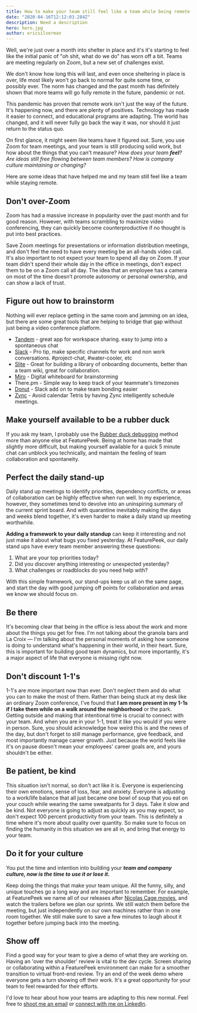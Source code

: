 ```yaml
---
title: How to make your team still feel like a team while being remote
date: "2020-04-16T12:12:03.284Z"
description: Need a description
hero: hero.jpg
author: ericsilverman
---
```


Well, we're just over a month into shelter in place and it's it's starting to feel like the initial panic of "oh shit, what do we do" has worn off a bit. Teams are meeting regularly on Zoom, but a new set of challenges exist.

We don't know how long this will last, and even once sheltering in place is over, life most likely won't go back to normal for quite some time, or possibly ever. The norm has changed and the past month has definitely shown that more teams will go fully remote in the future, pandemic or not.

This pandemic has proven that remote work isn't just the way of the future. It's happening now, and there are plenty of positives. Technology has made it easier to connect, and educational programs are adapting. The world has changed, and it will never fully go back the way it was, nor should it just return to the status quo.

On first glance, it might seem like teams have it figured out. Sure, you use Zoom for team meetings, and your team is still producing solid work, but how about the things that you can't measure? _How does your team **feel**? Are ideas still free flowing between team members? How is company culture maintaining or changing?_

Here are some ideas that have helped me and my team still feel like a team while staying remote.

## Don't over-Zoom

Zoom has had a massive increase in popularity over the past month and for good reason. However, with teams scrambling to maximize video conferencing, they can quickly become counterproductive if no thought is put into best practices.

Save Zoom meetings for presentations or information distribution meetings, and don't feel the need to have every meeting be an all-hands video call. It's also important to not expect your team to spend all day on Zoom. If your team didn't spend their whole day in the office in meetings, don't expect them to be on a Zoom call all day. The idea that an employee has a camera on most of the time doesn’t promote autonomy or personal ownership, and can show a lack of trust.

## Figure out how to brainstorm

Nothing will ever replace getting in the same room and jamming on an idea, but there are some great tools that are helping to bridge that gap without just being a video conference platform.

- [Tandem](https://tandem.chat/) - great app for workspace sharing. easy to jump into a spontaneous chat
- [Slack](https://slack.com/) - Pro tip, make specific channels for work and non work conversations. #project-chat, #water-cooler, etc
- [Slite](https://slite.com/) - Great for building a library of onboarding documents, better than a team wiki, great for collaboration.
- [Miro](https://miro.com/) - Digital whiteboard for brainstorming
- There.pm - Simple way to keep track of your teammate's timezones
- [Donut](https://www.donut.com) - Slack add on to make team bonding easier
- [Zync](https://zynq.io/remote/) - Avoid calendar Tetris by having Zync intelligently schedule meetings.

## Make yourself available to be a rubber duck

If you ask my team, I probably use the [Rubber duck debugging](https://en.wikipedia.org/wiki/Rubber_duck_debugging) method more than anyone else at FeaturePeek. Being at home has made that slightly more difficult, but making yourself available for a quick 5 minute chat can unblock you technically, and maintain the feeling of team collaboration and spontaneity.

## Perfect the daily stand-up

Daily stand up meetings to identify priorities, dependency conflicts, or areas of collaboration can be highly effective when run well. In my experience, however, they sometimes tend to devolve into an uninspiring summary of the current sprint board. And with quarantine inevitably making the days and weeks blend together, it's even harder to make a daily stand up meeting worthwhile. 

**Adding a framework to your daily standup** can keep it interesting and not just make it about what bugs you fixed yesterday. At FeaturePeek, our daily stand ups have every team member answering these questions:

1.  What are your top priorities today?
2.  Did you discover anything interesting or unexpected yesterday?
3.  What challenges or roadblocks do you need help with?

With this simple framework, our stand-ups keep us all on the same page, and start the day with good jumping off points for collaboration and areas we know we should focus on.

## Be there

It's becoming clear that being in the office is less about the work and more about the things you get for free. I'm not talking about the granola bars and La Croix &mdash; I'm talking about the personal moments of asking how someone is doing to understand what's happening in their world, in their heart. Sure, this is important for building good team dynamics, but more importantly, it's a major aspect of life that everyone is missing right now.

## Don't discount 1-1's

1-1's are more important now than ever. Don't neglect them and do what you can to make the most of them. Rather than being stuck at my desk like an ordinary Zoom conference, I've found that **I am more present in my 1-1s if I take them while on a walk around the neighborhood** or the park. Getting outside and making that intentional time is crucial to connect with your team. And when you are in your 1-1, treat it like you would if you were in person. Sure, you should acknowledge how weird this is and the news of the day, but don't forget to still manage performance, give feedback, and most importantly manage career growth. Just because the world feels like it's on pause doesn't mean your employees' career goals are, and yours shouldn't be either.

## Be patient, be kind

This situation isn't normal, so don't act like it is. Everyone is experiencing their own emotions, sense of loss, fear, and anxiety. Everyone is adjusting to a work/life balance that all just became one bowl of soup that you eat on your couch while wearing the same sweatpants for 3 days. Take it slow and be kind. Not everyone is going to adjust as quickly as you may expect, so don't expect 100 percent productivity from your team. This is definitely a time where it's more about quality over quantity. So make sure to focus on finding the humanity in this situation we are all in, and bring that energy to your team.

## Do it for your culture

You put the time and intention into building your **_team and company culture, now is the time to use it or lose it._**

Keep doing the things that make your team unique. All the funny, silly, and unique touches go a long way and are important to remember. For example, at FeaturePeek we name all of our releases after [Nicolas Cage movies](https://www.imdb.com/name/nm0000115/#actor), and watch the trailers before we plan our sprints. We still watch them before the meeting, but just independently on our own machines rather than in one room together. We still make sure to save a few minutes to laugh about it together before jumping back into the meeting.

## Show off

Find a good way for your team to give a demo of what they are working on. Having an 'over the shoulder' review is vital to the dev cycle. Screen sharing or collaborating within a FeaturePeek environment can make for a smoother transition to virtual front-end review. Try an end of the week demo where everyone gets a turn showing off their work. It's a great opportunity for your team to feel rewarded for their efforts.

I'd love to hear about how your teams are adapting to this new normal. Feel free to [shoot me an email](mailto:eric@featurepeek.com) or [connect with me on LinkedIn](https://www.linkedin.com/in/eric-silverman-featurepeek).
